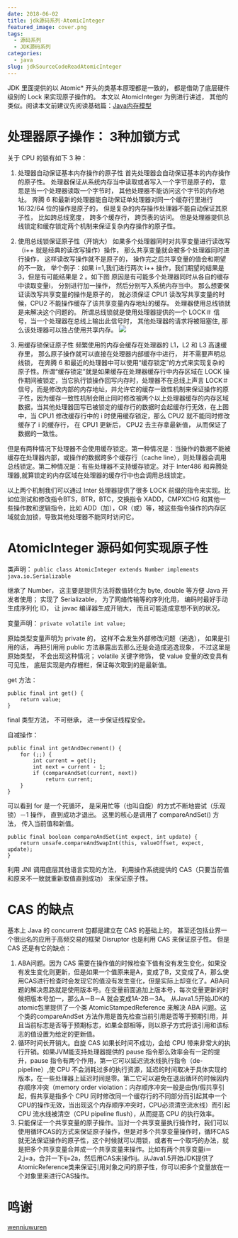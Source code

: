 ```yaml
---
date: 2018-06-02
title: jdk源码系列-AtomicInteger
featured_image: cover.png
tags: 
  - 源码系列
  - JDK源码系列
categories:
  - java
slug: jdkSourceCodeReadAtomicInteger
---
```

JDK 里面提供的以 Atomic* 开头的类基本原理都是一致的， 都是借助了底层硬件级别的 Lock 来实现原子操作的。 本文以 AtomicInteger 为例进行讲述， 其他的类似。阅读本文前建议先阅读基础篇：[Java内存模型](https://blog.xiaomo.info/2018/jdkSourceCodeReadMemoryActor/)
<!-- more -->

# 处理器原子操作： 3种加锁方式

关于 CPU 的锁有如下 3 种：
1. 处理器自动保证基本内存操作的原子性
首先处理器会自动保证基本的内存操作的原子性。 处理器保证从系统内存当中读取或者写入一个字节是原子的， 意思是当一个处理器读取一个字节时， 其他处理器不能访问这个字节的内存地址。 奔腾 6 和最新的处理器能自动保证单处理器对同一个缓存行里进行 16/32/64 位的操作是原子的， 但是复杂的内存操作处理器不能自动保证其原子性， 比如跨总线宽度， 跨多个缓存行， 跨页表的访问。 但是处理器提供总线锁定和缓存锁定两个机制来保证复杂内存操作的原子性。 

2. 使用总线锁保证原子性（开销大）
如果多个处理器同时对共享变量进行读改写（i++ 就是经典的读改写操作）操作， 那么共享变量就会被多个处理器同时进行操作， 这样读改写操作就不是原子的， 操作完之后共享变量的值会和期望的不一致， 举个例子：如果 i=1,我们进行两次 i++ 操作，我们期望的结果是 3，但是有可能结果是 2 。如下图
原因是有可能多个处理器同时从各自的缓存中读取变量i， 分别进行加一操作， 然后分别写入系统内存当中。 那么想要保证读改写共享变量的操作是原子的， 就必须保证 CPU1 读改写共享变量的时候，CPU2 不能操作缓存了该共享变量内存地址的缓存。
处理器使用总线锁就是来解决这个问题的。 所谓总线锁就是使用处理器提供的一个 LOCK＃ 信号，当一个处理器在总线上输出此信号时， 其他处理器的请求将被阻塞住, 那么该处理器可以独占使用共享内存。
![](https://img-blog.csdn.net/20150929000908894)
3. 用缓存锁保证原子性
频繁使用的内存会缓存在处理器的 L1，L2 和 L3 高速缓存里， 那么原子操作就可以直接在处理器内部缓存中进行， 并不需要声明总线锁， 在奔腾 6 和最近的处理器中可以使用“缓存锁定”的方式来实现复杂的原子性。所谓“缓存锁定”就是如果缓存在处理器缓存行中内存区域在 LOCK 操作期间被锁定，当它执行锁操作回写内存时，处理器不在总线上声言 LOCK＃ 信号，而是修改内部的内存地址，并允许它的缓存一致性机制来保证操作的原子性，因为缓存一致性机制会阻止同时修改被两个以上处理器缓存的内存区域数据，当其他处理器回写已被锁定的缓存行的数据时会起缓存行无效，在上图中，当 CPU1 修改缓存行中的 i 时使用缓存锁定，那么 CPU2 就不能同时修改缓存了 i 的缓存行， 在 CPU1 更新后， CPU2 去主存拿最新值， 从而保证了数据的一致性。

但是有两种情况下处理器不会使用缓存锁定。第一种情况是：当操作的数据不能被缓存在处理器内部，或操作的数据跨多个缓存行（cache line），则处理器会调用总线锁定。第二种情况是：有些处理器不支持缓存锁定。对于 Inter486 和奔腾处理器,就算锁定的内存区域在处理器的缓存行中也会调用总线锁定。

以上两个机制我们可以通过 Inter 处理器提供了很多 LOCK 前缀的指令来实现。比如位测试和修改指令BTS，BTR，BTC，交换指令 XADD，CMPXCHG 和其他一些操作数和逻辑指令，比如 ADD（加），OR（或）等，被这些指令操作的内存区域就会加锁，导致其他处理器不能同时访问它。


# AtomicInteger 源码如何实现原子性
类声明： 
`public class AtomicInteger extends Number implements java.io.Serializable  `

继承了 Number， 这主要是提供方法将数值转化为 byte, double 等方便 Java 开发者使用；
实现了 Serializable， 为了网络传输等的序列化用， 编码时最好手动生成序列化 ID， 让 javac 编译器生成开销大， 而且可能造成意想不到的状况。

变量声明：
`private volatile int value;  `

原始类型变量声明为 private 的， 这样不会发生外部修改问题（逃逸）， 如果是引用的话， 再把引用用 public 方法暴露出去那么还是会造成逃逸现象， 不过这里是原始类型， 不会出现这种情况；
volatile 关键字修饰， 使 value 变量的改变具有可见性， 底层实现是内存栅栏，保证每次取到的是最新值。

get 方法： 

```
public final int get() {  
    return value;  
}  
```

final 类型方法， 不可继承， 进一步保证线程安全。


自减操作： 

```
public final int getAndDecrement() {  
    for (;;) {  
        int current = get();  
        int next = current - 1;  
        if (compareAndSet(current, next))  
            return current;  
    }  
}  
```

可以看到 for 是一个死循环， 是采用忙等（也叫自旋）的方式不断地尝试（乐观锁）－1 操作， 直到成功才退出。 
这里的核心是调用了 compareAndSet() 方法， 传入当前值和新值。  

```
public final boolean compareAndSet(int expect, int update) {  
    return unsafe.compareAndSwapInt(this, valueOffset, expect, update);  
}
```

利用 JNI 调用底层其他语言实现的方法， 利用操作系统提供的 CAS（只要当前值和原来不一致就重新取值直到成功） 来保证原子性。

# CAS 的缺点
基本上 Java 的 concurrent 包都是建立在 CAS 的基础上的， 甚至还包括业界一个很出名的应用于高频交易的框架 Disruptor 也是利用 CAS 来保证原子性。 但是 CAS 还是有它的缺点：
1.  ABA问题。因为 CAS 需要在操作值的时候检查下值有没有发生变化，如果没有发生变化则更新，但是如果一个值原来是A，变成了B，又变成了A，那么使用CAS进行检查时会发现它的值没有发生变化，但是实际上却变化了。ABA问题的解决思路就是使用版本号。在变量前面追加上版本号，每次变量更新的时候把版本号加一，那么A－B－A 就会变成1A-2B－3A。
从Java1.5开始JDK的atomic包里提供了一个类 AtomicStampedReference 来解决 ABA 问题。这个类的compareAndSet 方法作用是首先检查当前引用是否等于预期引用，并且当前标志是否等于预期标志，如果全部相等，则以原子方式将该引用和该标志的值设置为给定的更新值。
2. 循环时间长开销大。自旋 CAS 如果长时间不成功，会给 CPU 带来非常大的执行开销。如果JVM能支持处理器提供的 pause 指令那么效率会有一定的提升，pause 指令有两个作用，第一它可以延迟流水线执行指令（de-pipeline）,使 CPU 不会消耗过多的执行资源，延迟的时间取决于具体实现的版本，在一些处理器上延迟时间是零。第二它可以避免在退出循环的时候因内存顺序冲突（memory order violation：内存顺序冲突一般是由伪/假共享引起，假共享是指多个 CPU 同时修改同一个缓存行的不同部分而引起其中一个CPU的操作无效，当出现这个内存顺序冲突时，CPU必须清空流水线）而引起 CPU 流水线被清空（CPU pipeline flush），从而提高 CPU 的执行效率。
3. 只能保证一个共享变量的原子操作。当对一个共享变量执行操作时，我们可以使用循环CAS的方式来保证原子操作，但是对多个共享变量操作时，循环CAS就无法保证操作的原子性，这个时候就可以用锁，或者有一个取巧的办法，就是把多个共享变量合并成一个共享变量来操作。比如有两个共享变量i＝2,j=a，合并一下ij=2a，然后用CAS来操作ij。从Java1.5开始JDK提供了AtomicReference类来保证引用对象之间的原子性，你可以把多个变量放在一个对象里来进行CAS操作。

# 鸣谢
[wenniuwuren](https://blog.csdn.net/wenniuwuren)
